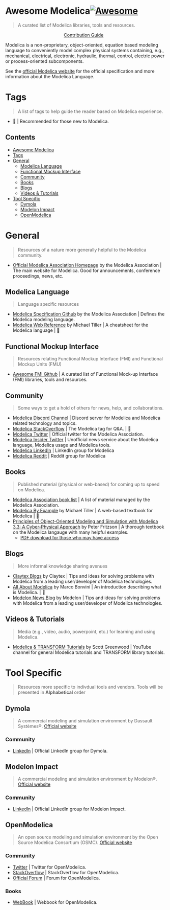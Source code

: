 # Awesome Modelica[![Awesome](https://awesome.re/badge.svg)](https://awesome.re)
> A curated list of Modelica libraries, tools and resources.

<p align="center">
	<a href="CONTRIBUTING.md">Contribution Guide</a>&nbsp;&nbsp;&nbsp;
</p>

Modelica is a non-proprietary, object-oriented, equation based modeling language to conveniently model complex physical systems containing, e.g., mechanical, electrical, electronic, hydraulic, thermal, control, electric power or process-oriented subcomponents.

See the [official Modelica website](https://www.modelica.org/) for the official specification and more information about the Modelica Language.

# Tags
> A list of tags to help guide the reader based on Modelica experience.
- :hatching_chick: | Recommended for those new to Modelica.

## Contents
- [Awesome Modelica](#awesome-modelica)
- [Tags](#tags)
- [General](#general)
  - [Modelica Language](#community)
  - [Functional Mockup Interface](#functional-mockup-interface)
  - [Community](#community)
  - [Books](#books)
  - [Blogs](#blogs)
  - [Videos & Tutorials](#videos-&-tutorials)
- [Tool Specific](#tool-specific)
  - [Dymola](#dymola)
  - [Modelon Impact](#modelon-impact)
  - [OpenModelica](#openmodelica)

# General
> Resources of a nature more generally helpful to the Modelica community.
- [Official Modelica Association Homepage](https://www.modelica.org/) by the Modelica Association | The main website for Modelica. Good for announcements, conference proceedings, news, etc.

## Modelica Language
> Language specific resources
- [Modelica Specification Github](https://github.com/modelica/ModelicaSpecification) by the Modelica Association | Defines the Modelica modeling language.
- [Modelica Web Reference](https://webref.modelica.university/) by Michael Tiller | A cheatsheet for the Modelica language | :hatching_chick:

## Functional Mockup Interface
> Resources relating Functional Mockup Interface (FMI) and Functional Mockup Units (FMU)
- [Awesome FMI Github](https://github.com/traversaro/awesome-fmi) | A curated list of Functional Mock-up Interface (FMI) libraries, tools and resources.

## Community
> Some ways to get a hold of others for news, help, and collaborations.
- [Modelica Discord Channel](https://discord.com/invite/bp2yeYU) | Discord server for Modelica and Modelica related technology and topics.
- [Modelica StackOverflow](https://stackoverflow.com/questions/tagged/modelica) | The Modelica tag for Q&A. | :hatching_chick:
- [Modelica Twitter](https://twitter.com/modelica) | Official twitter for the Modelica Association.
- [Modelica Insider Twitter](https://twitter.com/modelicainsider) | Unofficial news service about the Modelica language, Modelica usage and Modelica tools.
- [Modelica LinkedIn](https://www.linkedin.com/groups/806917/) | LinkedIn group for Modelica
- [Modelica Reddit](https://www.reddit.com/r/Modelica/) | Reddit group for Modelica

## Books
> Published material (physical or web-based) for coming up to speed on Modelica.
- [Modelica Association book list](https://modelica.org/publications) | A list of material managed by the Modelica Association.
- [Modelica By Example](https://mbe.modelica.university/) by Michael Tiller | A web-based textbook for Modelica | :hatching_chick:
- [Principles of Object-Oriented Modeling and Simulation with Modelica 3.3: A Cyber-Physical Approach](https://www.amazon.com/Principles-Object-Oriented-Modeling-Simulation-Modelica/dp/111885912X) by Peter Fritzson | A thorough textbook on the Modelica langauge with many helpful examples.
  - [PDF download for those who may have access](https://doi.org/10.1002/9781118989166)

## Blogs
> More informal knowledge sharing avenues
- [Claytex Blogs](https://www.claytex.com/blog/) by Claytex | Tips and ideas for solving problems with Modelica from a leading user/developer of Modelica technologies.
- [All About Modelica](https://marcobonvini.com/modelica/2020/06/29/all-about-modelica.html) by Marco Bonvini | An introduction describing what is Modelica. | :hatching_chick:
- [Modelon News Blog](https://www.modelon.com/news-blog) by Modelon | Tips and ideas for solving problems with Modelica from a leading user/developer of Modelica technologies.

## Videos & Tutorials
> Media (e.g., video, audio, powerpoint, etc.) for learning and using Modelica.
- [Modelica & TRANSFORM Tutorials](https://www.youtube.com/channel/UCL8MRWi3q0Ivo2KVMLq1O8A) by Scott Greenwood | YouTube channel for general Modelica tutorials and TRANSFORM library tutorials.

# Tool Specific
> Resources more specific to indivdual tools  and vendors.
> Tools will be presented in **Alphabetical** order

## Dymola
> A commercial modeling and simulation environment by Dassault Systèmes®. [Official website](https://www.3ds.com/products-services/catia/products/dymola/)

### Community
- [LinkedIn](https://www.linkedin.com/groups/4400628/) | Official LinkedIn group for Dymola.

## Modelon Impact
> A commercial modeling and simulation environment by Modelon®. [Official website](https://www.modelon.com/modelon-impact)
### Community
- [LinkedIn](https://www.linkedin.com/groups/12431484/) | Official LinkedIn group for Modelon Impact.

## OpenModelica
> An open source modeling and simulation environment by the Open Source Modelica Consortium (OSMC). [Official website](https://www.openmodelica.org/)

### Community
- [Twitter](https://twitter.com/openmodelica) | Twitter for OpenModelica.
- [StackOverflow](https://stackoverflow.com/questions/tagged/openmodelica) | StackOverflow for OpenModelica.
- [Official Forum](https://www.openmodelica.org/forum) | Forum for OpenModelica.

### Books
- [WebBook](http://omwebbook.openmodelica.org/) | Webbook for OpenModelica.






